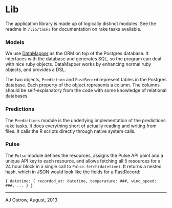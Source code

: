 # Lib

The application library is made up of logically distinct modules. See the readme in `/lib/tasks` for documentation on rake tasks available. 

### Models

We use [DataMapper](http://datamapper.org/) as the ORM on top of the Postgres database. It interfaces with the database and generates SQL, so the program can deal with nice ruby objects. DataMapper works by enhancing normal ruby objects, and provides a DSL.

The two objects, `Prediction` and `PastRecord` represent tables in the Postgres database. Each property of the object represents a column. The columns should be self-explanatory from the code with some knowledge of relational databases. 

### Predictions

The `Predictions` module is the underlying implementation of the predictions rake tasks. It does everything short of actually reading and writing from files. It calls the R scripts directly through native system calls. 

### Pulse

The `Pulse` module defines the resources, assigns the Pulse API point and a unique API key to each resource, and allows fetching all 5 resources for a 24 hour block in a single call to `Pulse.fetch(datetime)`. It returns a nested hash, which in JSON would look like the fields for a PastRecord: 

```
{ datetime: { recorded_at: datetime, temperature: ###, wind_speed: ###, ... } }
```

-----

AJ Ostrow, August, 2013